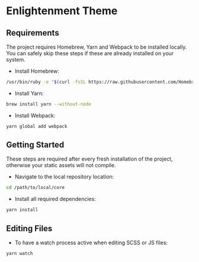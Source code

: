 Enlightenment Theme
=======================

Requirements
------------

The project requires Homebrew, Yarn and Webpack to be installed locally. You can safely skip these steps if these are already installed on your system.

* Install Homebrew:

```bash
/usr/bin/ruby -e "$(curl -fsSL https://raw.githubusercontent.com/Homebrew/install/master/install)"
```

* Install Yarn:

```bash
brew install yarn --without-node
```

* Install Webpack:

```bash
yarn global add webpack
```

Getting Started
---------------

These steps are required after every fresh installation of the project, otherwise your static assets will not compile.

* Navigate to the local repository location:

```bash
cd /path/to/local/core
```

* Install all required dependencies:

```bash
yarn install
```

Editing Files
-------------

* To have a watch process active when editing SCSS or JS files:

```bash
yarn watch
```
